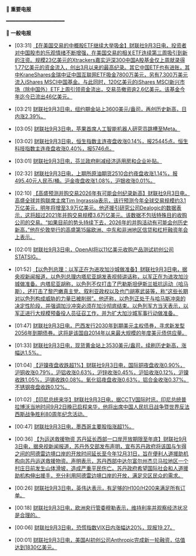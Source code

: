 **🔴 重要电报**

━━━━━━━━━━━━━━━━━━━

**📰 一般电报**

  - [03:31] [【在美国交易的中概股ETF继续大举吸金】财联社9月3日电，投资者对中国股市的乐观情绪不断增强，在美国交易的相关ETF连续第三周吸引到新的注资。规模23亿美元的Xtrackers嘉实沪深300中国A股基金仅上周就录得1.77亿美元的资金流入，创出3月以来的最高纪录。其它中国ETF也有进账，其中KraneShares金瑞中证中国互联网ETF吸金7800万美元，另有7,300万美元流入iShares MSCI中国基金。与此同时，120亿美元的iShares MSCI新兴市场（除中国外）ETF上周引领资金流出，交易员撤资逾2.6亿美元。该基金今年迄今已流出46亿美元。](https://www.cls.cn/detail/2134073)

  - [03:21] [财联社9月3日电，纽约期金站上3600美元/盎司，再创历史新高，日内涨2.39%。](https://www.cls.cn/detail/2134072)

  - [03:05] [财联社9月3日电，苹果首席人工智能机器人研究员跳槽至Meta。](https://www.cls.cn/detail/2134071)

  - [03:02] [财联社9月3日电，恒生指数主连夜盘收涨0.14%，报25445点。恒生科技指数主连夜盘收涨0.40%，报5746点。](https://www.cls.cn/detail/2134069)

  - [03:01] [财联社9月3日电，芬兰政府削减经济适用房和企业补贴。](https://www.cls.cn/detail/2134068)

  - [02:32] [财联社9月3日电，上期所原油期货2510合约夜盘收涨1.14%，报495.40元人民币/桶。沪金夜盘收涨1.08%，沪银收涨0.01%。](https://www.cls.cn/detail/2134067)

  - [02:10] [【高盛预测并购交易2026年有可能会创纪录新高】财联社9月3日电，高盛全球并购联席主席Tim Ingrassia表示，该行预测今年全球交易规模约3.1万亿美元，明年将增至3.9万亿美元。他还援引研究公司Dealogic的数据表示，这将超过2021年并购交易规模3.6万亿美元。该数据不包括特殊目的收购公司的交易。“如果目前的势头持续下去，2026年的并购活动有可能会创历史新高，”他在伦敦举行的高盛第15届欧洲、中东和非洲地区信贷和杠杆融资年会上表示。](https://www.cls.cn/detail/2134064)

  - [02:01] [财联社9月3日电，OpenAI将以11亿美元收购产品测试初创公司STATSIG。](https://www.cls.cn/detail/2134062)

  - [01:52] [【以色列总理：以军正在为进攻加沙城做准备】财联社9月3日电，据央视新闻报道，以色列总理内塔尼亚胡发表视频讲话称，以军正在为进攻加沙城做准备。内塔尼亚胡称，以色列不仅打击了巴勒斯坦伊斯兰抵抗运动（哈马斯），还打击了黎巴嫩真主党、叙利亚政权以及也门胡塞武装等，称“这些长期对以色列构成威胁的力量已被削弱”。他还称，以色列正处于与哈马斯冲突的决定性阶段，并强调加沙冲突必须在加沙彻底结束。以色列军方当天表示，以军正进行大规模预备役人员征召工作，并为扩大加沙城军事行动做准备。](https://www.cls.cn/detail/2134061)

  - [01:47] [财联社9月3日电，巴西发行2030年到期美元主权债券，寻求新发型2056年到期债券。这将是该国自2014年以来最大规模的年度美元债供应量。](https://www.cls.cn/detail/2134059)

  - [01:33] [财联社9月3日电，现货黄金站上3530美元/盎司，续刷历史新高，涨幅达1.5%。](https://www.cls.cn/detail/2134058)

  - [01:04] [【沪镍夜盘收跌超1%】财联社9月3日电，国际铜夜盘收涨0.90%，沪铜收涨0.79%，沪铝收涨0.63%，沪锌收涨0.45%，沪铅收涨0.12%，沪镍收跌1.05%，沪锡收跌0.08%。氧化铝夜盘收涨0.63%，铝合金收涨0.37%。不锈钢夜盘收跌0.12%。](https://www.cls.cn/detail/2134057)

  - [01:02] [【印尼总统来华】财联社9月3日电，据CCTV国际时讯，印尼总统普拉博沃当地时间9月2日晚已启程来华，他将出席中国人民抗日战争暨世界反法西斯战争胜利80周年纪念活动。](https://www.cls.cn/detail/2134055)

  - [00:47] [财联社9月3日电，墨西哥主要股指涨超1%。](https://www.cls.cn/detail/2134053)

  - [00:36] [【为运送救援物资 苏丹延长西部一口岸开放期限至年底】财联社9月3日电，据央视新闻报道，苏丹外交部发布声明，宣布苏丹政府将该国与乍得之间的阿德雷边境口岸的开放时间延长至今年12月31日，旨在便利人道援助机构向苏丹运送救援物资。声明表示，苏丹西部中达尔富尔州杰贝马拉地区一个村庄日前发生山体滑坡，造成严重平民伤亡。苏丹政府希望国际社会和人道援助机构伸出援手，充分利用阿德雷边境口岸的开放，满足灾区民众的需求。](https://www.cls.cn/detail/2134051)

  - [00:26] [财联社9月3日电，英伟达表示，有足够的H100/H200来满足所有订单。](https://www.cls.cn/detail/2134050)

  - [00:18] [财联社9月3日电，欧洲央行管委穆勒表示，维持利率并观察经济状况是合理的。](https://www.cls.cn/detail/2134048)

  - [00:06] [财联社9月3日电，恐慌指数VIX日内涨幅达20%，现报19.27。](https://www.cls.cn/detail/2134047)

  - [00:01] [财联社9月3日电，美国AI初创公司Anthropic完成新一轮融资，估值达到1830亿美元。](https://www.cls.cn/detail/2134034)
